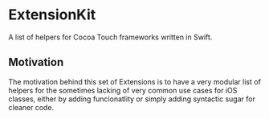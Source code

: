 # ExtensionKit
A list of helpers for Cocoa Touch frameworks written in Swift.

## Motivation
The motivation behind this set of Extensions is to have a very modular list of helpers for the sometimes lacking of very common use cases for iOS classes, either by adding funcionatlity or simply adding syntactic sugar for cleaner code.
